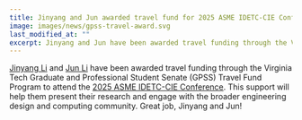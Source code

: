 ```yaml
---
title: Jinyang and Jun awarded travel fund for 2025 ASME IDETC-CIE Conference
image: images/news/gpss-travel-award.svg
last_modified_at: ""
excerpt: Jinyang and Jun have been awarded travel funding through the Virginia Tech Graduate and Professional Student Senate (GPSS) Travel Fund Program to attend the 2025 ASME IDETC-CIE Conference. Congratulations!
---
```


[Jinyang Li](/members/jinyang-li.html) and [Jun Li](/members/jun-li.html) have been awarded travel funding through the Virginia Tech Graduate and Professional Student Senate (GPSS) Travel Fund Program to attend the [2025 ASME IDETC-CIE Conference](https://event.asme.org/IDETC-CIE). This support will help them present their research and engage with the broader engineering design and computing community. Great job, Jinyang and Jun!

